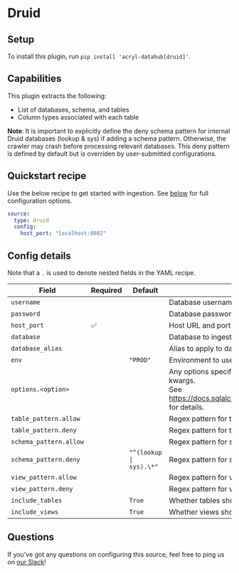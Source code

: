 # Druid

## Setup

To install this plugin, run `pip install 'acryl-datahub[druid]'`.

## Capabilities

This plugin extracts the following:

- List of databases, schema, and tables
- Column types associated with each table

**Note**: It is important to explicitly define the deny schema pattern for internal Druid databases (lookup & sys) if adding a schema pattern. Otherwise, the crawler may crash before processing relevant databases. This deny pattern is defined by default but is overriden by user-submitted configurations.

## Quickstart recipe

Use the below recipe to get started with ingestion. See [below](#config-details) for full configuration options.

```yml
source:
  type: druid
  config:
    host_port: "localhost:8082"
```

## Config details

Note that a `.` is used to denote nested fields in the YAML recipe.

| Field                  | Required | Default                 | Description                                                                                                                                                                             |
| ---------------------- | -------- | ----------------------- | --------------------------------------------------------------------------------------------------------------------------------------------------------------------------------------- |
| `username`             |          |                         | Database username.                                                                                                                                                                      |
| `password`             |          |                         | Database password.                                                                                                                                                                      |
| `host_port`            | ✅       |                         | Host URL and port to connect to.                                                                                                                                                        |
| `database`             |          |                         | Database to ingest.                                                                                                                                                                     |
| `database_alias`       |          |                         | Alias to apply to database when ingesting.                                                                                                                                              |
| `env`                  |          | `"PROD"`                | Environment to use in namespace when constructing URNs.                                                                                                                                 |
| `options.<option>`     |          |                         | Any options specified here will be passed to SQLAlchemy's `create_engine` as kwargs.<br />See https://docs.sqlalchemy.org/en/14/core/engines.html#sqlalchemy.create_engine for details. |
| `table_pattern.allow`  |          |                         | Regex pattern for tables to include in ingestion.                                                                                                                                       |
| `table_pattern.deny`   |          |                         | Regex pattern for tables to exclude from ingestion.                                                                                                                                     |
| `schema_pattern.allow` |          |                         | Regex pattern for schemas to include in ingestion.                                                                                                                                      |
| `schema_pattern.deny`  |          | `"^(lookup \| sys).\*"` | Regex pattern for schemas to exclude from ingestion.                                                                                                                                    |
| `view_pattern.allow`   |          |                         | Regex pattern for views to include in ingestion.                                                                                                                                        |
| `view_pattern.deny`    |          |                         | Regex pattern for views to exclude from ingestion.                                                                                                                                      |
| `include_tables`       |          | `True`                  | Whether tables should be ingested.                                                                                                                                                      |
| `include_views`        |          | `True`                  | Whether views should be ingested.                                                                                                                                                       |

## Questions

If you've got any questions on configuring this source, feel free to ping us on [our Slack](https://slack.datahubproject.io/)!
